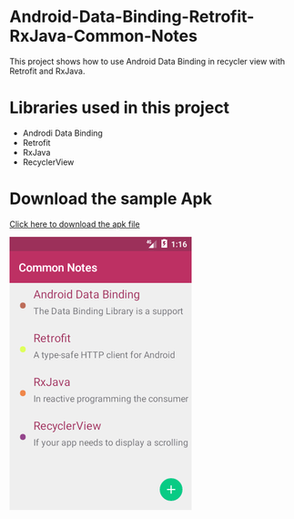 # Android-Data-Binding-Retrofit-RxJava-Common-Notes
This project shows how to use Android Data Binding in recycler view with Retrofit and RxJava.
# Libraries used in this project
- Androdi Data Binding
- Retrofit
- RxJava
- RecyclerView

# Download the sample Apk
<a href="https://github.com/sathishmepco/Android-Data-Binding-Retrofit-RxJava-Common-Notes/blob/master/app/release/Common%20Notes.apk"  download > Click here to download the apk file </a>

<img src="/Common Notes.png"/>
